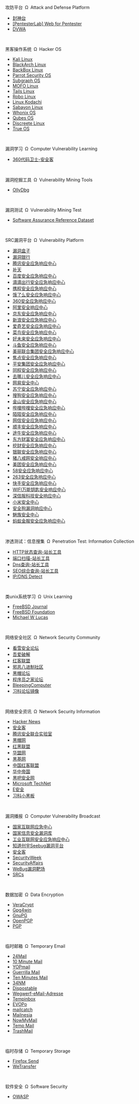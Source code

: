 <!DOCTYPE html>
<html>
<head>
<script type="text/javascript" src="../js/jquery-1.7.2.min.js"></script>
<script type="text/javascript" src="../js/1.js"></script>
<script type="text/javascript" src="../header_footer/header.js"></script>
    <meta charset="utf-8">
    <meta name="keywords" content="导航狗IT网址导航,黑客操作系统,漏洞学习,漏洞挖掘工具,漏洞测试,SRC漏洞平台,渗透测试：信息搜集,网络安全社区,网络安全资讯,漏洞.数据加密,临时邮箱,临时存储,软件安全,类unix系统学习" />
    <title>信息安全-导航狗IT网址导航</title>
</head>
<body>

<p class="main_menu">攻防平台&ensp;&Omega;&ensp;Attack and Defense Platform</p>
<ul id="menu">
	<li><a href="http://hack.zkaq.org/" target="_blank">封神台</a></li>
    <li><a href="https://www.pentesterlab.com/exercises/web_for_pentester" target="_blank">[PentesterLab] Web for Pentester</a></li>
	<li><a href="http://www.dvwa.co.uk/" target="_blank">DVWA</a></li>
</ul>
<br/>

<p class="main_menu">黑客操作系统&ensp;&Omega;&ensp;Hacker OS</p>
<ul id="menu">
    <li><a href="https://www.kali.org/" target="_blank">Kali Linux</a></li>
    <li><a href="https://www.blackarch.org/" target="_blank">BlackArch Linux</a></li>
    <li><a href="https://backbox.org/" target="_blank">BackBox Linux</a></li>
    <li><a href="https://www.parrotsec.org/" target="_blank">Parrot Security OS</a></li>
    <li><a href="https://subgraph.com/" target="_blank">Subgraph OS</a></li>
    <li><a href="https://mofolinux.com/" target="_blank">MOFO Linux</a></li>
    <li><a href="https://tails.boum.org/" target="_blank">Tails Linux</a></li>
    <li><a href="https://www.robolinux.org/" target="_blank">Robo Linux</a></li>
    <li><a href="https://www.digi77.com/linux-kodachi/" target="_blank">Linux Kodachi</a></li>
    <li><a href="https://www.sabayon.org/" target="_blank">Sabayon Linux</a></li>
    <li><a href="https://www.whonix.org/" target="_blank">Whonix OS</a></li>
    <li><a href="https://www.qubes-os.org/" target="_blank">Qubes OS</a></li>
    <li><a href="https://www.privacy-cd.org/" target="_blank">Discreete Linux</a></li>
    <li><a href="https://www.trueos.org/" target="_blank">True OS</a></li>
</ul>
<br/>

<p class="main_menu">漏洞学习&ensp;&Omega;&ensp;Computer Vulnerability Learning</p>
<ul id="menu">
	<li><a href="https://www.anquanke.com/member/124275" target="_blank">360代码卫士-安全客</a></li>
</ul>
<br/>

<p class="main_menu">漏洞挖掘工具&ensp;&Omega;&ensp;Vulnerability Mining Tools</p>
<ul id="menu">
	<li><a href="http://www.ollydbg.de/" target="_blank">OllyDbg</a></li>
</ul>
<br/>

<p class="main_menu">漏洞测试&ensp;&Omega;&ensp;Vulnerability Mining Test</p>
<ul id="menu">
	<li><a href="https://samate.nist.gov/SARD/testsuite.php" target="_blank">Software Assurance Reference Dataset</a></li>
</ul>
<br/>

<p class="main_menu">SRC漏洞平台&ensp;&Omega;&ensp;Vulnerability Platform</p>
<ul id="menu">
	<li><a href="https://www.vulbox.com/" target="_blank">漏洞盒子</a></li>
	<li><a href="https://www.bugbank.cn/" target="_blank">漏洞银行</a></li>
	<li><a href="https://security.tencent.com/" target="_blank">腾讯安全应急响应中心</a></li>
	<li><a href="http://loudong.360.cn/" target="_blank">补天</a></li>
	<li><a href="sec.baidu.com/" target="_blank">百度安全应急响应中心</a></li>
	<li><a href="http://sec.didichuxing.com/" target="_blank">滴滴出行安全应急响应中心</a></li>
	<li><a href="https://sec.ctrip.com/" target="_blank">携程安全应急响应中心</a></li>
	<li><a href="https://security.ele.me/" target="_blank">饿了么安全应急响应中心</a></li>
	<li><a href="https://security.360.cn/" target="_blank">360安全应急响应中心</a></li>
	<li><a href="https://security.alibaba.com/" target="_blank">阿里安全响应中心</a></li>
	<li><a href="security.jd.com/" target="_blank">京东安全应急响应中心</a></li>
	<li><a href="http://sec.sina.com.cn/" target="_blank">新浪安全应急响应中心</a></li>
	<li><a href="https://security.iqiyi.com/" target="_blank">爱奇艺安全应急响应中心</a></li>
	<li><a href="https://sec.cainiao.com/" target="_blank">菜鸟安全应急响应中心</a></li>
	<li><a href="http://src.100tal.com/" target="_blank">好未来安全应急响应中心</a></li>
	<li><a href="https://security.douyu.com/" target="_blank">斗鱼安全应急响应中心</a></li>
	<li><a href="https://security.mogujie.com/" target="_blank">美丽联合集团安全应急响应中心</a></li>
	<li><a href="https://security.focuschina.com/" target="_blank">焦点安全应急响应中心</a></li>
	<li><a href="http://security.pingan.com/" target="_blank">平安集团安全应急响应中心</a></li>
	<li><a href="https://sec.ly.com/" target="_blank">同程安全应急响应中心</a></li>
	<li><a href="http://security.qunar.com/" target="_blank">去哪儿安全应急响应中心</a></li>
	<li><a href="https://aq.163.com/" target="_blank">网易安全中心</a></li>
	<li><a href="https://security.suning.com/" target="_blank">苏宁安全应急响应中心</a></li>
	<li><a href="http://sec.sogou.com/" target="_blank">搜狗安全应急响应中心</a></li>
	<li><a href="http://sec.kingsoft.com/" target="_blank">金山安全应急响应中心</a></li>
	<li><a href="https://security.bilibili.com/" target="_blank">哔哩哔哩安全应急响应中心</a></li>
	<li><a href="https://security.immomo.com/" target="_blank">陌陌安全应急响应中心</a></li>
	<li><a href="http://security.ncfgroup.com/" target="_blank">网信安全应急响应中心</a></li>
	<li><a href="http://sfsrc.sf-express.com/" target="_blank">顺丰安全应急响应中心</a></li>
	<li><a href="http://sec.tuniu.com/" target="_blank">途牛安全应急响应中心</a></li>
	<li><a href="https://security.eastmoney.com/" target="_blank">东方财富安全应急响应中心</a></li>
	<li><a href="https://sec.wacai.com/" target="_blank">挖财安全应急响应中心</a></li>
	<li><a href="https://security.unionpay.com/" target="_blank">银联安全应急响应中心</a></li>
	<li><a href="https://sec.zbj.com/" target="_blank">猪八戒网安全响应中心</a></li>
	<li><a href="https://security.meituan.com/" target="_blank">美团安全应急响应中心</a></li>
	<li><a href="https://security.58.com/" target="_blank">58安全应急响应中心</a></li>
	<li><a href="https://www.263.net/263/helpcenter/security/" target="_blank">263安全应急响应中心</a></li>
	<li><a href="https://security.kuaishou.com/" target="_blank">快手安全应急响应中心</a></li>
	<li><a href="https://sec.wifi.com/" target="_blank">WIFI万能钥匙安全响应中心</a></li>
	<li><a href="security.sangfor.com.cn/" target="_blank">深信服科技安全响应中心</a></li>
	<li><a href="https://sec.xiaomi.com/" target="_blank">小米安全中心</a></li>
	<li><a href="security.safedog.cn/" target="_blank">安全狗漏洞响应中心</a></li>
	<li><a href="https://sec.meizu.com/" target="_blank">魅族安全中心</a></li>
	<li><a href="https://security.alipay.com/" target="_blank">蚂蚁金服安全应急响应中心</a></li>
</ul>
<br/>

<p class="main_menu">渗透测试：信息搜集&ensp;&Omega;&ensp;Penetration Test: Information Collection</p>
<ul id="menu">
	<li><a href="http://tool.chinaz.com/pagestatus/" target="_blank">HTTP状态查询-站长工具</a></li>
	<li><a href="http://tool.chinaz.com/port/" target="_blank">端口扫描-站长工具</a></li>
	<li><a href="http://tool.chinaz.com/dns/" target="_blank">Dns查询-站长工具</a></li>
	<li><a href="http://seo.chinaz.com/" target="_blank">SEO综合查询-站长工具</a></li>
	<li><a href="https://ipleak.net/" title="IP地址或域名对应的服务器的所在地以及相关DNS服务器等信息的查询" target="_blank">IP/DNS Detect</a></li>
<!-- 	<li><a href="" target="_blank"></a></li>
	<li><a href="" target="_blank"></a></li>
	<li><a href="" target="_blank"></a></li>
	<li><a href="" target="_blank"></a></li>
	<li><a href="" target="_blank"></a></li> -->
</ul>
<br/>

<p class="main_menu">类unix系统学习&ensp;&Omega;&ensp;Unix Learning</p>
<ul id="menu">
	<li><a href="https://www.freebsdfoundation.org/journal/" target="_blank">FreeBSD Journal</a></li>
	<li><a href="https://www.freebsdfoundation.org/" target="_blank">FreeBSD Foundation</a></li>
	<li><a href="https://www.michaelwlucas.com/" target="_blank" title="作者写了很多关于FreeBSD的书，这是他的个人网站">Michael W Lucas</a></li>
</ul>
<br/>
<p class="main_menu">网络安全社区&ensp;&Omega;&ensp;Network Security Community</p>
<ul id="menu">
    <li><a href="https://bbs.pediy.com/" target="_blank">看雪安全论坛</a></li>
    <li><a href="https://www.52pojie.cn/" target="_blank">吾爱破解</a></li>
    <li><a href="http://www.cnhonkerarmy.com/forum.php" target="_blank">红客联盟</a></li>
    <li><a href="https://forum.eviloctal.com/" target="_blank">邪恶八进制社区</a></li>
    <li><a href="http://bbs.chinablackhat.com/" target="_blank">黑帽论坛</a></li>
    <li><a href="http://bbs.it-home.org/" target="_blank">程序员之家论坛</a></li>
    <li><a href="https://www.bleepingcomputer.com/" target="_blank">BleepingComputer</a></li>
    <li><a href="https://bbs.silic.wiki/" target="_blank">习科论坛镜像</a></li>
</ul>
<br/>
<p class="main_menu">网络安全资讯&ensp;&Omega;&ensp;Network Security Information</p>
<ul id="menu">
<li><a href="https://news.ycombinator.com/" target="_blank">Hacker News</a></li>
<li><a href="http://bobao.360.cn/index/index" target="_blank">安全客</a></li>
<li><a href="https://slab.qq.com/" target="_blank">腾讯安全联合实验室</a></li>
    <li><a href="http://www.chinablackhat.com/" target="_blank">黑帽网</a></li>
    <li><a href="https://www.2cto.com/" target="_blank">红黑联盟</a></li>
    <li><a href="https://www.77169.com/" target="_blank">华盟网</a></li>
    <li><a href="http://www.hackbase.com/" target="_blank">黑基网</a></li>
    <li><a href="http://www.cnhonkerarmy.com/portal.php" target="_blank">中国红客联盟</a></li>
    <li><a href="http://www.yesmybi.com/" target="_blank">华中帝国</a></li>
    <li><a href="http://www.myhack58.com/" target="_blank">黑吧安全网</a></li>
    <li><a href="https://technet.microsoft.com/en-us/" target="_blank">Microsoft TechNet</a></li>
    <li><a href="https://www.easyaq.com/" target="_blank">E安全</a></li>
    <li><a href="https://silic.wiki/" target="_blank">习科小黑板</a></li>
</ul>
<br/>
<p class="main_menu">漏洞播报&ensp;&Omega;&ensp;Computer Vulnerability Broadcast</p>
<ul id="menu">
	<li><a href="http://www.cert.org.cn/" target="_blank">国家互联网应急中心</a></li>
	<li><a href="http://www.cnnvd.org.cn/" target="_blank">国家信息安全漏洞库</a></li>
	<li><a href="https://www.ics-cert.org.cn/" target="_blank">工业互联网安全应急响应中心</a></li>
	<li><a href="https://www.seebug.org/" target="_blank">知道创宇Seebug漏洞平台</a></li>
	<li><a href="https://www.anquanke.com/" target="_blank">安全客</a></li>
	<li><a href="https://www.securityweek.com/" target="_blank">SecurityWeek</a></li>
	<li><a href="http://securityaffairs.co/" target="_blank">SecurityAffairs</a></li>
	<li><a href="https://www.webug.org/" target="_blank">WeBug漏洞靶场</a></li>
	<li><a href="http://0xsafe.org/" target="_blank">SRCs</a></li>
</ul>
<br/>
<p class="main_menu">数据加密&ensp;&Omega;&ensp;Data Encryption</p>
<ul id="menu">
	<li><a href="https://www.veracrypt.fr" title="磁盘加密" target="_blank">VeraCrypt</a></li>
	<li><a href="https://www.gpg4win.org/" title="公钥加密&数字签名&邮件加密" target="_blank">Gpg4win</a></li>
	<li><a href="https://www.gnupg.org/" title="公钥加密&数字签名&邮件加密" target="_blank">GnuPG</a></li>
	<li><a href="https://www.openpgp.org/" title="公钥加密&数字签名&邮件加密" target="_blank">OpenPGP</a></li>
	<li><a href="www.pgp.cn/" target="_blank">PGP</a></li>
</ul>
<br/>
<p class="main_menu">临时邮箱&ensp;&Omega;&ensp;Temporary Email</p>
<ul id="menu">
	<li><a href="http://24mail.chacuo.net/enus" target="_blank">24Mail</a></li>
	<li><a href="https://10minutemail.org/" target="_blank">10 Minute Mail</a></li>
	<li><a href="http://www.yopmail.com/zh/" target="_blank">YOPmail</a></li>
	<li><a href="https://www.guerrillamail.com/" target="_blank">Guerrilla Mail</a></li>
	<li><a href="http://www.bccto.me/" target="_blank">Ten Minutes Mail</a></li>
	<li><a href="https://34nm.com/" target="_blank">34NM</a></li>
	<li><a href="http://dispostable.com/" target="_blank">Dispostable</a></li>
	<li><a href="http://www.wegwerfemailadresse.com/" target="_blank">Wegwerf-eMail-Adresse</a></li>
	<li><a href="http://www.tempinbox.com/" target="_blank">Tempinbox</a></li>
	<li><a href="http://evopo.com/" target="_blank">EVOPo</a></li>
	<li><a href="http://mailcatch.com/" target="_blank">mailcatch</a></li>
	<li><a href="http://mailnesia.com/" target="_blank">Mailnesia</a></li>
	<li><a href="http://nowmymail.com/" target="_blank">NowMyMail</a></li>
	<li><a href="https://tempr.email/" target="_blank">Temp Mail</a></li>
	<li><a href="https://trashmail.com/" target="_blank">TrashMail</a></li>
</ul>
<br/>
<p class="main_menu">临时存储&ensp;&Omega;&ensp;Temporary Storage</p>
<ul id="menu">
	<li><a href="https://send.firefox.com/" target="_blank">Firefox Send</a></li>
	<li><a href="https://wetransfer.com/" target="_blank">WeTransfer</a></li>
</ul>
<br/>

<p class="main_menu">软件安全&ensp;&Omega;&ensp;Software Security</p>
<ul id="menu">
	<li><a href="https://www.owasp.org" target="_blank">OWASP</a></li>
</ul>
<br/>

</body>
<footer>
<script type="text/javascript" src="../header_footer/footer.js"></script>
</footer>
</html>
